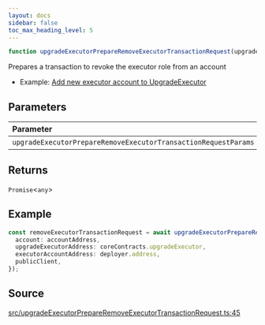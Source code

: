 ```yaml
---
layout: docs
sidebar: false
toc_max_heading_level: 5
---
```


```ts
function upgradeExecutorPrepareRemoveExecutorTransactionRequest(upgradeExecutorPrepareRemoveExecutorTransactionRequestParams: UpgradeExecutorPrepareRemoveExecutorTransactionRequestParams): Promise<any>
```

Prepares a transaction to revoke the executor role from an account

- Example: [Add new executor account to UpgradeExecutor](https://github.com/OffchainLabs/arbitrum-orbit-sdk/blob/main/examples/upgrade-executor-add-account/index.ts)

## Parameters

| Parameter | Type | Description |
| :------ | :------ | :------ |
| `upgradeExecutorPrepareRemoveExecutorTransactionRequestParams` | [`UpgradeExecutorPrepareRemoveExecutorTransactionRequestParams`](../type-aliases/UpgradeExecutorPrepareRemoveExecutorTransactionRequestParams.md) | [UpgradeExecutorPrepareRemoveExecutorTransactionRequestParams](../type-aliases/UpgradeExecutorPrepareRemoveExecutorTransactionRequestParams.md) |

## Returns

`Promise`\<`any`\>


## Example

```ts
const removeExecutorTransactionRequest = await upgradeExecutorPrepareRemoveExecutorTransactionRequest({
  account: accountAddress,
  upgradeExecutorAddress: coreContracts.upgradeExecutor,
  executorAccountAddress: deployer.address,
  publicClient,
});
```

## Source

[src/upgradeExecutorPrepareRemoveExecutorTransactionRequest.ts:45](https://github.com/OffchainLabs/arbitrum-orbit-sdk/blob/9d5595a042e42f7d6b9af10a84816c98ea30f330/src/upgradeExecutorPrepareRemoveExecutorTransactionRequest.ts#L45)
